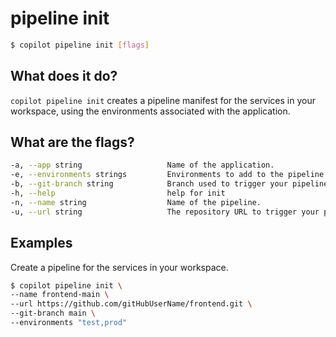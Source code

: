 # pipeline init
```bash
$ copilot pipeline init [flags]
```

## What does it do?
`copilot pipeline init` creates a pipeline manifest for the services in your workspace, using the environments associated with the application.

## What are the flags?
```bash
-a, --app string                   Name of the application.
-e, --environments strings         Environments to add to the pipeline.
-b, --git-branch string            Branch used to trigger your pipeline.
-h, --help                         help for init
-n, --name string                  Name of the pipeline.
-u, --url string                   The repository URL to trigger your pipeline.
```

## Examples
Create a pipeline for the services in your workspace.
```bash
$ copilot pipeline init \
--name frontend-main \
--url https://github.com/gitHubUserName/frontend.git \
--git-branch main \
--environments "test,prod" 
```